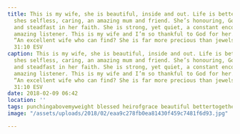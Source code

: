 ```yaml
---
title: This is my wife, she is beautiful, inside and out. Life is better with her,
  shes selfless, caring, an amazing mum and friend. She’s honouring, God fearing,
  and steadfast in her faith. She is strong, yet quiet, a constant encourager and
  amazing listener. This is my wife and I’m so thankful to God for her. ⠀⠀⠀⠀⠀⠀⠀⠀⠀⠀⠀⠀⠀⠀⠀⠀⠀⠀⠀⠀⠀⠀⠀⠀⠀⠀⠀⠀⠀⠀⠀⠀⠀⠀⠀⠀
  “An excellent wife who can find? She is far more precious than jewels.” ‭‭Proverbs‬
  ‭31:10‬ ESV ⠀⠀⠀⠀⠀⠀⠀⠀⠀⠀⠀⠀⠀⠀⠀⠀⠀⠀⠀⠀⠀⠀⠀⠀⠀⠀⠀⠀⠀⠀⠀⠀⠀⠀⠀⠀
caption: This is my wife, she is beautiful, inside and out. Life is better with her,
  shes selfless, caring, an amazing mum and friend. She’s honouring, God fearing,
  and steadfast in her faith. She is strong, yet quiet, a constant encourager and
  amazing listener. This is my wife and I’m so thankful to God for her. ⠀⠀⠀⠀⠀⠀⠀⠀⠀⠀⠀⠀⠀⠀⠀⠀⠀⠀⠀⠀⠀⠀⠀⠀⠀⠀⠀⠀⠀⠀⠀⠀⠀⠀⠀⠀
  “An excellent wife who can find? She is far more precious than jewels.” ‭‭Proverbs‬
  ‭31:10‬ ESV ⠀⠀⠀⠀⠀⠀⠀⠀⠀⠀⠀⠀⠀⠀⠀⠀⠀⠀⠀⠀⠀⠀⠀⠀⠀⠀⠀⠀⠀⠀⠀⠀⠀⠀⠀⠀
date: 2018-02-09 06:42
location: ''
tags: punchingabovemyweight blessed heirofgrace beautiful bettertogether
image: "/assets/uploads/2018/02/eaa9c278fb0ea81430f459c7481f6d93.jpg"

---
```

